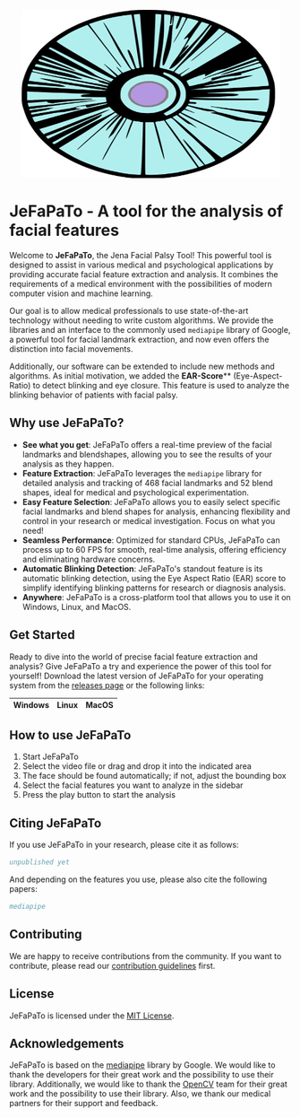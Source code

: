 <p align="center">
  <img width="460" height="300" src="frontend/assets/icons/icon.svg">
</p>

# JeFaPaTo - A tool for the analysis of facial features

Welcome to **JeFaPaTo**, the Jena Facial Palsy Tool! This powerful tool is designed to assist in various medical and psychological applications by providing accurate facial feature extraction and analysis. It combines the requirements of a medical environment with the possibilities of modern computer vision and machine learning.

Our goal is to allow medical professionals to use state-of-the-art technology without needing to write custom algorithms. We provide the libraries and an interface to the commonly used `mediapipe` library of Google, a powerful tool for facial landmark extraction, and now even offers the distinction into facial movements.

Additionally, our software can be extended to include new methods and algorithms. As initial motivation, we added the **EAR-Score**** (Eye-Aspect-Ratio) to detect blinking and eye closure. This feature is used to analyze the blinking behavior of patients with facial palsy.

## Why use JeFaPaTo?

- **See what you get**: JeFaPaTo offers a real-time preview of the facial landmarks and blendshapes, allowing you to see the results of your analysis as they happen.
- **Feature Extraction**: JeFaPaTo leverages the `mediapipe` library for detailed analysis and tracking of 468 facial landmarks and 52 blend shapes, ideal for medical and psychological experimentation.
- **Easy Feature Selection**: JeFaPaTo allows you to easily select specific facial landmarks and blend shapes for analysis, enhancing flexibility and control in your research or medical investigation. Focus on what you need!
- **Seamless Performance**: Optimized for standard CPUs, JeFaPaTo can process up to 60 FPS for smooth, real-time analysis, offering efficiency and eliminating hardware concerns.
- **Automatic Blinking Detection**: JeFaPaTo's standout feature is its automatic blinking detection, using the Eye Aspect Ratio (EAR) score to simplify identifying blinking patterns for research or diagnosis analysis.
- **Anywhere**: JeFaPaTo is a cross-platform tool that allows you to use it on Windows, Linux, and MacOS.

## Get Started

Ready to dive into the world of precise facial feature extraction and analysis? Give JeFaPaTo a try and experience the power of this tool for yourself! Download the latest version of JeFaPaTo for your operating system from the [releases page](todo) or the following links:

| Windows | Linux | MacOS |
| :-----: | :---: | :---: |

## How to use JeFaPaTo

1. Start JeFaPaTo
2. Select the video file or drag and drop it into the indicated area
3. The face should be found automatically; if not, adjust the bounding box
4. Select the facial features you want to analyze in the sidebar
5. Press the play button to start the analysis

## Citing JeFaPaTo

If you use JeFaPaTo in your research, please cite it as follows:

```bibtex
unpublished yet
```

And depending on the features you use, please also cite the following papers:

```bibtex
mediapipe
```

## Contributing

We are happy to receive contributions from the community. If you want to contribute, please read our [contribution guidelines](CONTRIBUTING.md) first.

## License

JeFaPaTo is licensed under the [MIT License](LICENSE).

## Acknowledgements

JeFaPaTo is based on the [mediapipe]() library by Google. We would like to thank the developers for their great work and the possibility to use their library. Additionally, we would like to thank the [OpenCV](https://opencv.org/) team for their great work and the possibility to use their library. Also, we thank our medical partners for their support and feedback.
